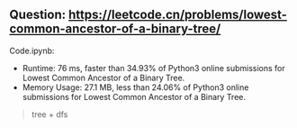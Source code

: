 ## Question: https://leetcode.cn/problems/lowest-common-ancestor-of-a-binary-tree/

Code.ipynb:
* Runtime: 76 ms, faster than 34.93% of Python3 online submissions for Lowest Common Ancestor of a Binary Tree.
* Memory Usage: 27.1 MB, less than 24.06% of Python3 online submissions for Lowest Common Ancestor of a Binary Tree.
> tree + dfs
